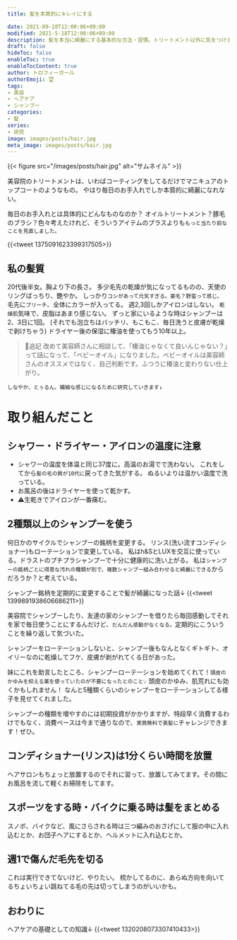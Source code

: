 ```yaml
---
title: 髪を本質的にキレイにする

date: 2021-09-18T12:00:06+09:00
modified: 2021-5-18T12:00:06+09:00
description: 髪を本当に綺麗にする基本的な方法・習慣。トリートメント以外に気をつけること。おすすめのシャンプー方法。
draft: false
hideToc: false
enableToc: true
enableTocContent: true
author: トロフィーガール
authorEmoji: 🏆
tags:
- 美容
- ヘアケア
- シャンプー
categories:
- 髪
series:
- 研究
image: images/posts/hair.jpg
meta_image: images/posts/hair.jpg
---
```


{{< figure src="/images/posts/hair.jpg" alt="サムネイル" >}}

美容院のトリートメントは、いわばコーティングをしてるだけでマニキュアのトップコートのようなもの。
やはり毎日のお手入れでしか本質的に綺麗になれない。

毎日のお手入れとは具体的にどんなものなのか？
オイルトリートメント？豚毛のブラシ？色々考えたけれど、そういうアイテムのプラスよりも`もっと当たり前なことを見直しました。`

{{<tweet 1375091623399317505>}}

## 私の髪質
20代後半女。胸より下の長さ。
多少毛先の乾燥が気になってるものの、天使のリングばっちり、艷やか。
しっかり`コシがあって元気すぎる。豪毛？野蛮って感じ。`
毛先に`ブリーチ`、全体にカラーが入ってる。
週2,3回しかアイロンはしない。
`乾燥肌`気味で、皮脂はあまり感じない。
ずっと家にいるような時はシャンプーは2、3日に1回。
(それでも泡立ちはバッチリ、もこもこ、毎日洗うと皮膚が乾燥で剥けちゃう)
ドライヤー後の保湿に椿油を使ってもう10年以上。

> 📝追記
> 改めて美容師さんに相談して、「椿油じゃなくて良いんじゃない？」って話になって、「ベビーオイル」になりました。ベビーオイルは美容師さんのオススメではなく、自己判断です。ふつうに椿油と変わりない仕上がり。

`しなやか、とぅるん、繊細な感じになるために研究していきます↓`

# 取り組んだこと
## シャワー・ドライヤー・アイロンの温度に注意
- シャワーの温度を体温と同じ37度に。高温のお湯でで洗わない。
これをしてから`髪の毛の質が10代に`戻ってきた気がする。
ぬるいよりは温かい温度で洗っている。
- お風呂の後はドライヤーを使って乾かす。
- ⚠生乾きでアイロンが一番痛む。

## 2種類以上のシャンプーを使う
何日かのサイクルでシャンプーの銘柄を変更する。
リンス(洗い流すコンディショナー)もローテーションで変更している。
私はh&SとLUXを交互に使っている。ドラストのプチプラシャンプーで十分に健康的に洗い上がる。
私は`シャンプーの銘柄ごとに得意な汚れの種類が別で、複数シャンプー組み合わせると綺麗にできる`からだろうか？と考えている。

シャンプー銘柄を定期的に変更することで髪が綺麗になった話↓
{{<tweet 1399891938606686211>}}

美容院でシャンプーしたり、友達の家のシャンプーを借りたら毎回感動してそれを家で毎日使うことにするんだけど、`だんだん感動がなくなる。`定期的にこういうことを繰り返して気づいた。

シャンプーをローテーションしないと、シャンプー後もなんとなくギトギト、オイリーなのに乾燥してフケ、皮膚が剥がれてくる日があった。

妹にこれを助言したところ、シャンプーローテーションを始めてくれて！`頭皮のかゆみを抑える薬を使っていたのが不要になったとのこと💡`
頭皮のかゆみ、肌荒れにも効くかもしれません！
なんと5種類くらいのシャンプーをローテーションしてる様子を見せてくれました。

シャンプーの種類を増やすのには初期投資がかかりますが、特段早く消費するわけでもなく、消費ペースは今まで通りなので、`実質無料で美髪に`チャレンジできます！ぜひ。

## コンディショナー(リンス)は1分くらい時間を放置
ヘアサロンもちょっと放置するのでそれに習って、放置してみてます。その間にお風呂を流して軽くお掃除をしてます。

## スポーツをする時・バイクに乗る時は髪をまとめる
スノボ、バイクなど、風にさらされる時は三つ編みのおさげにして服の中に入れ込むとか、お団子ヘアにするとか、ヘルメットに入れ込むとか。

## 週1で傷んだ毛先を切る
これは実行できてないけど、やりたい。
梳かしてるのに、あらぬ方向を向いてるちょいちょい跳ねてる毛の先は切ってしまうのがいいかも。

## おわりに
ヘアケアの基礎としての知識↓
{{<tweet 1320208073307410433>}}
